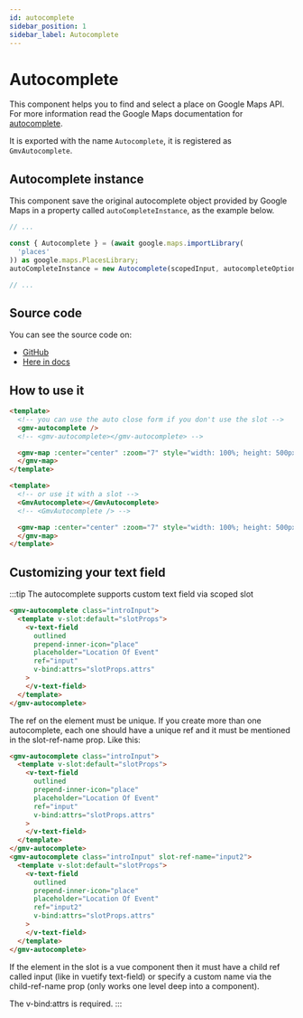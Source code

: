 ```yaml
---
id: autocomplete
sidebar_position: 1
sidebar_label: Autocomplete
---
```


# Autocomplete

This component helps you to find and select a place on Google Maps API. For more information read the Google Maps documentation for [autocomplete](https://developers.google.com/maps/documentation/javascript/places-autocomplete).

It is exported with the name `Autocomplete`, it is registered as `GmvAutocomplete`.

## Autocomplete instance

This component save the original autocomplete object provided by Google Maps in a property called `autoCompleteInstance`, as the example below.

```ts
// ...

const { Autocomplete } = (await google.maps.importLibrary(
  'places'
)) as google.maps.PlacesLibrary;
autoCompleteInstance = new Autocomplete(scopedInput, autocompleteOptions);

// ...
```

## Source code

You can see the source code on:

- [GitHub](https://github.com/diegoazh/gmap-vue/blob/2c697bb5ae78e5519d95f4873f1ab373e3d25ff9/packages/v3/src/components/autocomplete-input.vue)
- [Here in docs](/docs/vue-3-version/api/components/autocomplete#source-code)

## How to use it

```html showLineNumbers
<template>
  <!-- you can use the auto close form if you don't use the slot -->
  <gmv-autocomplete />
  <!-- <gmv-autocomplete></gmv-autocomplete> -->

  <gmv-map :center="center" :zoom="7" style="width: 100%; height: 500px">
  </gmv-map>
</template>
```

```html showLineNumbers
<template>
  <!-- or use it with a slot -->
  <GmvAutocomplete></GmvAutocomplete>
  <!-- <GmvAutocomplete /> -->

  <gmv-map :center="center" :zoom="7" style="width: 100%; height: 500px">
  </gmv-map>
</template>
```

## Customizing your text field

:::tip
The autocomplete supports custom text field via scoped slot

```html showLineNumbers
<gmv-autocomplete class="introInput">
  <template v-slot:default="slotProps">
    <v-text-field
      outlined
      prepend-inner-icon="place"
      placeholder="Location Of Event"
      ref="input"
      v-bind:attrs="slotProps.attrs"
    >
    </v-text-field>
  </template>
</gmv-autocomplete>
```

The ref on the element must be unique. If you create more than one autocomplete, each one should have a unique ref and it must be mentioned in the slot-ref-name prop. Like this:

```html showLineNumbers
<gmv-autocomplete class="introInput">
  <template v-slot:default="slotProps">
    <v-text-field
      outlined
      prepend-inner-icon="place"
      placeholder="Location Of Event"
      ref="input"
      v-bind:attrs="slotProps.attrs"
    >
    </v-text-field>
  </template>
</gmv-autocomplete>
<gmv-autocomplete class="introInput" slot-ref-name="input2">
  <template v-slot:default="slotProps">
    <v-text-field
      outlined
      prepend-inner-icon="place"
      placeholder="Location Of Event"
      ref="input2"
      v-bind:attrs="slotProps.attrs"
    >
    </v-text-field>
  </template>
</gmv-autocomplete>
```

If the element in the slot is a vue component then it must have a child ref called input (like in vuetify text-field) or specify a custom name via the child-ref-name prop (only works one level deep into a component).

The v-bind:attrs is required.
:::
